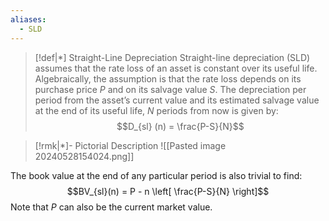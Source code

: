 ```yaml
---
aliases:
  - SLD
---
```


>[!def|*] Straight-Line Depreciation
>Straight-line depreciation (SLD) assumes that the rate loss of an asset is constant over its useful life. Algebraically, the assumption is that the rate loss depends on its purchase price $P$ and on its salvage value $S$. The depreciation per period from the asset’s current value and its estimated salvage value at the end of its useful life, $N$ periods from now is given by: $$D_{sl} (n) = \frac{P-S}{N}$$

>[!rmk|*]- Pictorial Description
>![[Pasted image 20240528154024.png]]

The book value at the end of any particular period is also trivial to find: $$BV_{sl}(n) = P - n \left[ \frac{P-S}{N} \right]$$
Note that $P$ can also be the current market value.